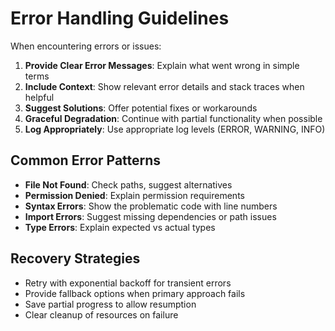# Error Handling Guidelines

When encountering errors or issues:

1. **Provide Clear Error Messages**: Explain what went wrong in simple terms
2. **Include Context**: Show relevant error details and stack traces when helpful
3. **Suggest Solutions**: Offer potential fixes or workarounds
4. **Graceful Degradation**: Continue with partial functionality when possible
5. **Log Appropriately**: Use appropriate log levels (ERROR, WARNING, INFO)

## Common Error Patterns

- **File Not Found**: Check paths, suggest alternatives
- **Permission Denied**: Explain permission requirements
- **Syntax Errors**: Show the problematic code with line numbers
- **Import Errors**: Suggest missing dependencies or path issues
- **Type Errors**: Explain expected vs actual types

## Recovery Strategies

- Retry with exponential backoff for transient errors
- Provide fallback options when primary approach fails
- Save partial progress to allow resumption
- Clear cleanup of resources on failure
